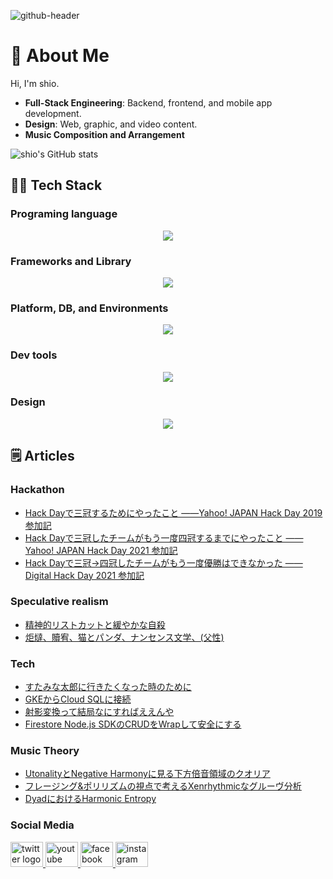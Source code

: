 ![github-header](https://github.com/user-attachments/assets/59965c3d-b55d-491e-88c8-8afb7d1ab43a)

# :wave: About Me

Hi, I'm shio.

- **Full-Stack Engineering**: Backend, frontend, and mobile app development.
- **Design**: Web, graphic, and video content.
- **Music Composition and Arrangement**


![shio's GitHub stats](https://readme-stats-seven-iota.vercel.app/api/?username=musicshio&count_private=true&theme=dark&show_icons=true)


## :technologist: Tech Stack

### Programing language
<p align="center">
  <a href="https://skillicons.dev">
    <img src="https://skillicons.dev/icons?i=ts,js,html,css,graphql,kotlin,dart,rust,py" />
  </a>
</p>

### Frameworks and Library
<p align="center">
  <a href="https://skillicons.dev">
    <img src="https://skillicons.dev/icons?i=nestjs,nodejs,prisma,apollo,nextjs,vercel,react,flutter,jest,yarn" />
  </a>
</p>

### Platform, DB, and Environments

<p align="center">
  <a href="https://skillicons.dev">
    <img src="https://skillicons.dev/icons?i=aws,gcp,firebase,mysql,postgres,docker,kubernetes,linux,ubuntu" />
  </a>
</p>

### Dev tools

<p align="center">
  <a href="https://skillicons.dev">
    <img src="https://skillicons.dev/icons?i=git,github,githubactions,webstorm,idea,clion,pycharm,androidstudio" />
  </a>
</p>

### Design

<p align="center">
  <a href="https://skillicons.dev">
    <img src="https://skillicons.dev/icons?i=ai,ps,pr,ae,blender,figma" />
  </a>
</p>


## :spiral_notepad: Articles

### Hackathon
- [Hack Dayで三冠するためにやったこと ——Yahoo! JAPAN Hack Day 2019 参加記](https://note.com/music_shio/n/n24d621d10eb5)
- [Hack Dayで三冠したチームがもう一度四冠するまでにやったこと ——Yahoo! JAPAN Hack Day 2021 参加記](https://note.com/music_shio/n/n4d7fee947d2f)
- [Hack Dayで三冠→四冠したチームがもう一度優勝はできなかった ——Digital Hack Day 2021 参加記](https://note.com/music_shio/n/nee548f748eb3)

### Speculative realism
- [精神的リストカットと緩やかな自殺](https://note.com/music_shio/n/nbd65ed983b10)   
- [炬燵、贖宥、猫とパンダ、ナンセンス文学、(父性)](https://note.com/music_shio/n/ne77c48c6f2d0)

### Tech
- [すたみな太郎に行きたくなった時のために](https://zenn.dev/music_shio/articles/5de4f35b726f0f)
- [GKEからCloud SQLに接続](https://zenn.dev/music_shio/articles/f2fb2e60e1ba15)
- [射影変換って結局なにすればええんや](https://qiita.com/music_shio/items/8db4a047f3e62ab0ca07)
- [Firestore Node.js SDKのCRUDをWrapして安全にする](https://zenn.dev/music_shio/articles/ddc46e0bb7bce0)

### Music Theory
- [UtonalityとNegative Harmonyに見る下方倍音領域のクオリア](https://youtu.be/aqEWus3q_mU)
- [フレージング&ポリリズムの視点で考えるXenrhythmicなグルーヴ分析](https://youtu.be/29T9H3LyvFo)
- [DyadにおけるHarmonic Entropy](https://zenn.dev/music_shio/articles/79f86f0c9c8e34)

### Social Media
<div align="left">
  <a href="https://x.com/music_shio" target="_blank">
    <img src="https://raw.githubusercontent.com/maurodesouza/profile-readme-generator/master/src/assets/icons/social/twitter/default.svg" width="52" height="40" alt="twitter logo"  />
  </a>
  <a href="https://www.youtube.com/@music_shio" target="_blank">
    <img src="https://raw.githubusercontent.com/maurodesouza/profile-readme-generator/master/src/assets/icons/social/youtube/default.svg" width="52" height="40" alt="youtube logo"  />
  </a>
  <a href="https://www.facebook.com/music.shio/" target="_blank">
    <img src="https://raw.githubusercontent.com/maurodesouza/profile-readme-generator/master/src/assets/icons/social/facebook/default.svg" width="52" height="40" alt="facebook logo"  />
  </a>
  <a href="https://www.instagram.com/music_shio/" target="_blank">
    <img src="https://raw.githubusercontent.com/maurodesouza/profile-readme-generator/master/src/assets/icons/social/instagram/default.svg" width="52" height="40" alt="instagram logo"  />
  </a>
</div>
